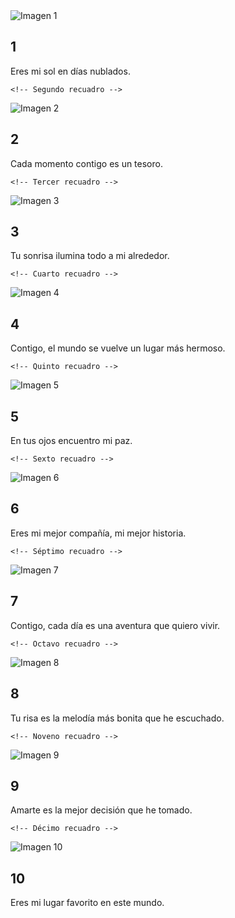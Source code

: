 <!DOCTYPE html>
<html lang="es">
<head>
<meta charset="UTF-8">
<meta name="viewport" content="width=device-width, initial-scale=1.0">
<title>10 IMAGENES QUE ME HACEN FELIZ</title>
<link rel="stylesheet" href="style.css">
</head>
<body>

<div class="carousel-container">
  <div class="carousel">
    <!-- Primer recuadro -->
    <div class="box">
      <div class="image-container">
        <img src="1.jpeg" alt="Imagen 1">
      </div>
      <div class="content">
        <h2>1</h2>
        <p>Eres mi sol en días nublados.</p>
      </div>
    </div>

    <!-- Segundo recuadro -->
  <div class="box">
      <div class="image-container">
        <img src="2.jpeg" alt="Imagen 2">
      </div>
      <div class="content">
        <h2>2</h2>
        <p>Cada momento contigo es un tesoro.</p>
      </div>
   </div>

    <!-- Tercer recuadro -->
  <div class="box">
      <div class="image-container">
        <img src="3.jpeg" alt="Imagen 3">
      </div>
      <div class="content">
        <h2>3</h2>
        <p>Tu sonrisa ilumina todo a mi alrededor.</p>
      </div>
   </div>

    <!-- Cuarto recuadro -->
  <div class="box">
      <div class="image-container">
        <img src="4.jpeg" alt="Imagen 4">
      </div>
      <div class="content">
        <h2>4</h2>
        <p>Contigo, el mundo se vuelve un lugar más hermoso.</p>
      </div>
  </div>

    <!-- Quinto recuadro -->
  <div class="box">
      <div class="image-container">
        <img src="12.jpeg" alt="Imagen 5">
      </div>
      <div class="content">
        <h2>5</h2>
        <p>En tus ojos encuentro mi paz.</p>
      </div>
  </div>

    <!-- Sexto recuadro -->
   <div class="box">
      <div class="image-container">
        <img src="6.jpeg" alt="Imagen 6">
      </div>
      <div class="content">
        <h2>6</h2>
        <p>Eres mi mejor compañía, mi mejor historia.</p>
      </div>
  </div>

    <!-- Séptimo recuadro -->
  <div class="box">
      <div class="image-container">
        <img src="7.jpeg" alt="Imagen 7">
      </div>
      <div class="content">
        <h2>7</h2>
        <p>Contigo, cada día es una aventura que quiero vivir.</p>
      </div>
  </div>

    <!-- Octavo recuadro -->
  <div class="box">
      <div class="image-container">
        <img src="8.jpeg" alt="Imagen 8">
      </div>
      <div class="content">
        <h2>8</h2>
        <p>Tu risa es la melodía más bonita que he escuchado.</p>
      </div>
   </div>

    <!-- Noveno recuadro -->
   <div class="box">
      <div class="image-container">
        <img src="9.jpeg" alt="Imagen 9">
      </div>
      <div class="content">
        <h2>9</h2>
        <p>Amarte es la mejor decisión que he tomado.</p>
      </div>
  </div>

    <!-- Décimo recuadro -->
   <div class="box">
      <div class="image-container">
        <img src="10.jpeg" alt="Imagen 10">
      </div>
      <div class="content">
        <h2>10</h2>
        <p>Eres mi lugar favorito en este mundo.</p>
      </div>
   </div>
  </div>
</div>

<script src="script.js"></script>
</body>
</html>
